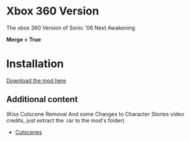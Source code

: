 # Xbox 360 Version
The xbox 360 Version of Sonic '06 Next Awakening

**Merge = True**

# Installation
[Download the mod here]()
## Additional content
(Kiss Cutscene Removal And some Changes to Character Stories video credits, just extract the .rar to the mod's folder)
- [Cutscenes](https://drive.google.com/drive/folders/1lVfxr2jfxJItLJY0u7DkIbYEh-nkipHF?usp=sharing)
